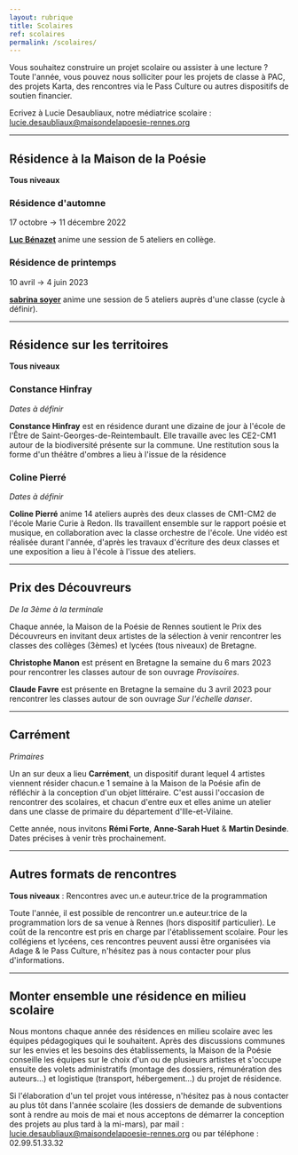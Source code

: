 ```yaml
---
layout: rubrique
title: Scolaires
ref: scolaires
permalink: /scolaires/
---
```

Vous souhaitez construire un projet scolaire ou assister à une lecture ? Toute l'année, vous pouvez nous solliciter pour les projets de classe à PAC, des projets Karta, des rencontres via le Pass Culture ou autres dispositifs de soutien financier.

Ecrivez à Lucie Desaubliaux, notre médiatrice scolaire : lucie.desaubliaux@maisondelapoesie-rennes.org

- - -

## Résidence à la Maison de la Poésie

**Tous niveaux**

### Résidence d'automne

17 octobre → 11 décembre 2022

**[Luc Bénazet](/residence/2022/07/06/r-sidence-dautomne.html)** anime une session de 5 ateliers en collège.

### Résidence de printemps

10 avril → 4 juin 2023

**[sabrina soyer](/residence/2022/09/03/r-sidence-de-printemps.html)** anime une session de 5 ateliers auprès d'une classe (cycle à définir).

- - -

## Résidence sur les territoires

**Tous niveaux**

### Constance Hinfray

*Dates à définir*

**Constance Hinfray** est en résidence durant une dizaine de jour à l'école de l'Être de Saint-Georges-de-Reintembault. Elle travaille avec les CE2-CM1 autour de la biodiversité présente sur la commune. Une restitution sous la forme d'un théâtre d'ombres a lieu à l'issue de la résidence

### Coline Pierré

*Dates à définir*

**Coline Pierré** anime 14 ateliers auprès des deux classes de CM1-CM2 de l'école Marie Curie à Redon. Ils travaillent ensemble sur le rapport poésie et musique, en collaboration avec la classe orchestre de l'école. Une vidéo est réalisée durant l'année, d'après les travaux d'écriture des deux classes et une exposition a lieu à l'école à l'issue des ateliers.

- - -

## Prix des Découvreurs

*De la 3ème à la terminale*

Chaque année, la Maison de la Poésie de Rennes soutient le Prix des Découvreurs en invitant deux artistes de la sélection à venir rencontrer les classes des collèges (3èmes) et lycées (tous niveaux) de Bretagne.

**Christophe Manon** est présent en Bretagne la semaine du 6 mars 2023 pour rencontrer les classes autour de son ouvrage *Provisoires*.

**Claude Favre** est présente en Bretagne la semaine du 3 avril 2023 pour rencontrer les classes autour de son ouvrage *Sur l'échelle danser*.

- - -

## Carrément

*Primaires*

Un an sur deux a lieu **Carrément**, un dispositif durant lequel 4 artistes viennent résider chacun.e 1 semaine à la Maison de la Poésie afin de réfléchir à la conception d'un objet littéraire. C'est aussi l'occasion de rencontrer des scolaires, et chacun d'entre eux et elles anime un atelier dans une classe de primaire du département d'Ille-et-Vilaine.

Cette année, nous invitons **Rémi Forte**, **Anne-Sarah Huet** & **Martin Desinde**. Dates précises à venir très prochainement.

- - -

## Autres formats de rencontres

**Tous niveaux** : Rencontres avec un.e auteur.trice de la programmation

Toute l'année, il est possible de rencontrer un.e auteur.trice de la programmation lors de sa venue à Rennes (hors dispositif particulier). Le coût de la rencontre est pris en charge par l'établissement scolaire. Pour les collégiens et lycéens, ces rencontres peuvent aussi être organisées via Adage & le Pass Culture, n'hésitez pas à nous contacter pour plus d'informations.

---
## Monter ensemble une résidence en milieu scolaire

Nous montons chaque année des résidences en milieu scolaire avec les équipes pédagogiques qui le souhaitent. Après des discussions communes sur les envies et les besoins des établissements, la Maison de la Poésie conseille les équipes sur le choix d'un ou de plusieurs artistes et s'occupe ensuite des volets administratifs (montage des dossiers, rémunération des auteurs...) et logistique (transport, hébergement...) du projet de résidence.

Si l'élaboration d'un tel projet vous intéresse, n'hésitez pas à nous contacter au plus tôt dans l'année scolaire (les dossiers de demande de subventions sont à rendre au mois de mai et nous acceptons de démarrer la conception des projets au plus tard à la mi-mars), par mail : lucie.desaubliaux@maisondelapoesie-rennes.org ou par téléphone : 02.99.51.33.32
